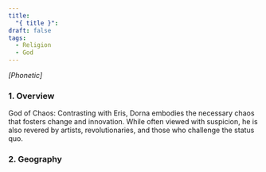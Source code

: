```yaml
---
title:
  "{ title }": 
draft: false
tags:
  - Religion
  - God
---
```

*[Phonetic]*
### 1. **Overview**

God of Chaos: Contrasting with Eris, Dorna embodies the necessary chaos that fosters change and innovation. While often viewed with suspicion, he is also revered by artists, revolutionaries, and those who challenge the status quo.

### 2. **Geography**
